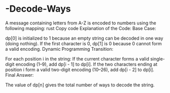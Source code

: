 # -Decode-Ways
A message containing letters from A-Z is encoded to numbers using the following mapping:  rust Copy code
Explanation of the Code:
Base Case:

dp[0] is initialized to 1 because an empty string can be decoded in one way (doing nothing).
If the first character is 0, dp[1] is 0 because 0 cannot form a valid encoding.
Dynamic Programming Transition:

For each position i in the string:
If the current character forms a valid single-digit encoding (1–9), add dp[i - 1] to dp[i].
If the two characters ending at position i form a valid two-digit encoding (10–26), add dp[i - 2] to dp[i].
Final Answer:

The value of dp[n] gives the total number of ways to decode the string.
